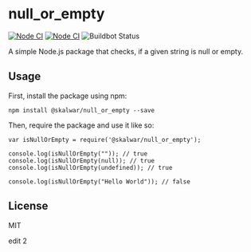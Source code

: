 # null_or_empty

[![Node CI](https://github.com/kalwar/null_or_empty/actions/workflows/whatever.yml/badge.svg)](https://github.com/kalwar/null_or_empty/actions/workflows/whatever.yml)
[![Node CI](https://github.com/maria-aluko/CI-CD/actions/workflows/whatever.yml/badge.svg?event=push)](https://github.com/maria-aluko/CI-CD/actions/workflows/whatever.yml)
![Buildbot Status](https://img.shields.io/badge/Buildbot-Working%20Hard%20%F0%9F%92%BB-green)

A simple Node.js package that checks, if a given string is null or empty.

## Usage

First, install the package using npm:

    npm install @skalwar/null_or_empty --save

Then, require the package and use it like so:

    var isNullOrEmpty = require('@skalwar/null_or_empty');

    console.log(isNullOrEmpty("")); // true
    console.log(isNullOrEmpty(null)); // true
    console.log(isNullOrEmpty(undefined)); // true

    console.log(isNullOrEmpty("Hello World")); // false

## License

MIT

edit 2
